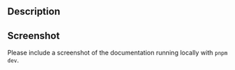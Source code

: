 ## Description

## Screenshot

Please include a screenshot of the documentation running locally with `pnpm dev`. 
